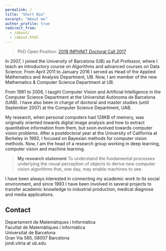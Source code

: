 ```yaml
---
permalink: /
title: "Short Bio"
excerpt: "About me"
author_profile: true
redirect_from: 
  - /about/
  - /about.html
---
```


> PhD Open Position: [2018 INPhINIT Doctoral Call 2017](https://bgsmath.cat/event/inphinit-doctoral-fellowship-call/)

In 2007, I joined the University of Barcelona (UB) as Full Professor, where I teach an introductory course on Algorithms and advanced courses on Data Science. From April 2011 to January 2016 I served as Head of the Applied Mathematics and Analysis Department, UB. Now, I am member of the new Mathematics & Computer Science Department at UB.

From 1991 to 2006, I taught Computer Vision and Artificial Intelligence in the Computer Science Department at the Universitat Autònoma de Barcelona (UAB). I have also been in charge of doctoral and master studies (until September 2007) at the Computer Science Department, UAB.

My research, when personal computers had 128KB of memory, was originally oriented towards digital image analysis and how to extract quantitative information from them, but soon evolved towards computer vision problems. After a postdoctoral year at the University of California at Berkeley in 1993, I focused on Bayesian methods for computer vision methods. Now, I am the head of a research group working in deep learning, computer vision and machine learning.

> **My research statement**
> To understand the fundamental processes underlying the visual perception of objects to derive new computer vision algorithms that, one day, may enable machines to see.

I have been always interested in connecting my academic work to its social environment, and since 1993 I have been involved in several projects to transfer academic knowledge to industrial production, medical diagnose and media applications.

## Contact

Departament de Matemàtiques i Informàtica <br />
Facultat de Matemàtiques i Informàtica  <br />
Universitat de Barcelona <br />
Gran Via 585, 08007 Barcelona <br />
jordi.vitria at ub.edu <br />

